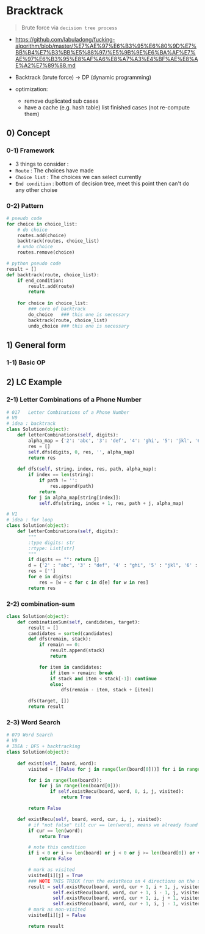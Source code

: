 # Bracktrack 

> Brute force via  `decision tree process`

- https://github.com/labuladong/fucking-algorithm/blob/master/%E7%AE%97%E6%B3%95%E6%80%9D%E7%BB%B4%E7%B3%BB%E5%88%97/%E5%9B%9E%E6%BA%AF%E7%AE%97%E6%B3%95%E8%AF%A6%E8%A7%A3%E4%BF%AE%E8%AE%A2%E7%89%88.md

- Backtrack (brute force) -> DP (dynamic programming)
- optimization:
    - remove duplicated sub cases
    - have a cache (e.g. hash table) list finished cases (not re-compute them)

## 0) Concept  

### 0-1) Framework
- 3 things to consider : 
 - `Route` : The choices have made
 - `Choice list` : The choices we can select currently
 - `End condition` : bottom of decision tree, meet this point then can't do any other choise 

### 0-2) Pattern

```python
# pseudo code
for choice in choice_list:
    # do choice
    routes.add(choice)
    backtrack(routes, choice_list)
    # undo choice
    routes.remove(choice)
```

```python
# python pseudo code
result = []
def backtrack(route, choice_list):
    if end_condition:
        result.add(route)
        return
    
    for choice in choice_list:
    	### core of backtrack
        do_choice   ### this one is necessary
        backtrack(route, choice_list)
        undo_choice ### this one is necessary
```

## 1) General form

### 1-1) Basic OP

## 2) LC Example

### 2-1) Letter Combinations of a Phone Number 
```python
# 017 	Letter Combinations of a Phone Number
# V0 
# idea : backtrack
class Solution(object):
    def letterCombinations(self, digits):
        alpha_map = {'2': 'abc', '3': 'def', '4': 'ghi', '5': 'jkl', '6': 'mno', '7': 'pqrs', '8': 'tuv', '9': 'wxyz'}
        res = []
        self.dfs(digits, 0, res, '', alpha_map)
        return res
    
    def dfs(self, string, index, res, path, alpha_map):
        if index == len(string):
            if path != '':
                res.append(path)
            return
        for j in alpha_map[string[index]]:
            self.dfs(string, index + 1, res, path + j, alpha_map)

# V1 
# idea : for loop
class Solution(object):
    def letterCombinations(self, digits):
        """
        :type digits: str
        :rtype: List[str]
        """
        if digits == "": return []
        d = {'2' : "abc", '3' : "def", '4' : "ghi", '5' : "jkl", '6' : "mno", '7' : "pqrs", '8' : "tuv", '9' : "wxyz"}
        res = ['']
        for e in digits:
            res = [w + c for c in d[e] for w in res]
        return res
```

### 2-2) combination-sum
```python
class Solution(object):
    def combinationSum(self, candidates, target):
        result = []
        candidates = sorted(candidates)
        def dfs(remain, stack):
            if remain == 0:
                result.append(stack)
                return 

            for item in candidates:
                if item > remain: break
                if stack and item < stack[-1]: continue
                else:
                    dfs(remain - item, stack + [item])

        dfs(target, [])
        return result
``` 

### 2-3) Word Search
```python
# 079 Word Search
# V0
# IDEA : DFS + backtracking
class Solution(object):
 
    def exist(self, board, word):
        visited = [[False for j in range(len(board[0]))] for i in range(len(board))]

        for i in range(len(board)):
            for j in range(len(board[0])):
                if self.existRecu(board, word, 0, i, j, visited):
                    return True

        return False

    def existRecu(self, board, word, cur, i, j, visited):
        # if "not false" till cur == len(word), means we already found the wprd in board
        if cur == len(word):
            return True

        # note this condition
        if i < 0 or i >= len(board) or j < 0 or j >= len(board[0]) or visited[i][j] or board[i][j] != word[cur]:
            return False

        # mark as visited
        visited[i][j] = True
        ### NOTE THIS TRICK (run the existRecu on 4 directions on the same time)
        result = self.existRecu(board, word, cur + 1, i + 1, j, visited) or\
                 self.existRecu(board, word, cur + 1, i - 1, j, visited) or\
                 self.existRecu(board, word, cur + 1, i, j + 1, visited) or\
                 self.existRecu(board, word, cur + 1, i, j - 1, visited)
        # mark as non-visited
        visited[i][j] = False

        return result
```